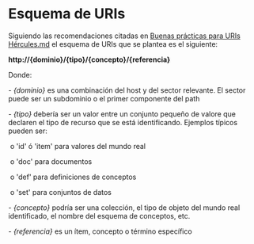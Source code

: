 # Esquema de URIs

Siguiendo las recomendaciones citadas en  [Buenas prácticas para URIs Hércules.md](../09-Buenas_prácticas_para_URIs_Hércules.md)  el esquema de URIs que se plantea es el siguiente:

**http://{dominio}/{tipo}/{concepto}/{referencia}**

Donde:

\-   *{dominio}* es una combinación del host y del sector relevante. El sector puede ser un subdominio o el primer componente del path

\-   *{tipo}* debería ser un valor entre un conjunto pequeño de valore que declaren el tipo de recurso que se está identificando. Ejemplos típicos pueden ser:

​				o  'id' ó 'item' para valores del mundo real

​				o  'doc' para documentos

​				o  'def' para definiciones de conceptos

​				o  'set' para conjuntos de datos

\-   *{concepto}* podría ser una colección, el tipo de objeto del mundo real identificado, el nombre del esquema de conceptos, etc.

\-   *{referencia}* es un ítem, concepto o término específico